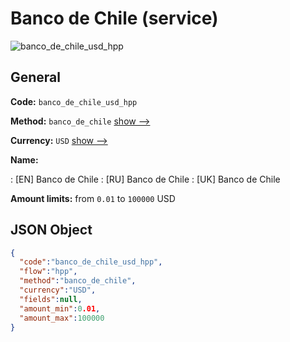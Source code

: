 
# Banco de Chile (service) 
![banco_de_chile_usd_hpp](https://static.openfintech.io/payment_methods/banco_de_chile_usd_hpp/logo.svg?w=400&c=v0.59.26#w200)  

## General 
 
**Code:** `banco_de_chile_usd_hpp` 
 
**Method:** `banco_de_chile` 
 [show -->](/payment-methods/banco_de_chile/) 
 
**Currency:** `USD` [show -->](/currencies/USD/) 
 
**Name:** 
 
:	[EN] Banco de Chile 
:	[RU] Banco de Chile 
:	[UK] Banco de Chile 
 
**Amount limits:** from `0.01` to `100000` USD 

## JSON Object 

```json
{
  "code":"banco_de_chile_usd_hpp",
  "flow":"hpp",
  "method":"banco_de_chile",
  "currency":"USD",
  "fields":null,
  "amount_min":0.01,
  "amount_max":100000
}
```  

